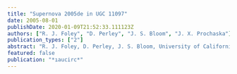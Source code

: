 ```yaml
---
title: "Supernova 2005de in UGC 11097"
date: 2005-08-01
publishDate: 2020-01-09T21:52:33.111123Z
authors: ["R. J. Foley", "D. Perley", "J. S. Bloom", "J. X. Prochaska"]
publication_types: ["2"]
abstract: "R. J. Foley, D. Perley, J. S. Bloom, University of California, Berkeley; and J. X. Prochaska, University of California, Santa Cruz, report that inspection of CCD spectra (range 390-1000 nm), obtained on Aug. 4.34 UT with the Keck II 10-m telescope (+ ESI), shows that SN 2005de (cf. IAUC 8580) is of type Ia, resembling SN 1992A (Kirshner et al. 1993, Ap.J. 415, 589) at a few days before maximum brightness. Adopting a redshift of 4481 km/s (from Na D absorption lines in the spectrum), the expansion velocity of Si II (rest 635.5 nm) is about 13300 km/s."
featured: false
publication: "*ıaucirc*"
---
```


